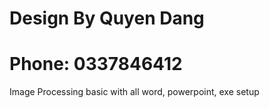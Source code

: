 # Design By Quyen Dang
# Phone: 0337846412
Image Processing basic with all word, powerpoint, exe setup
